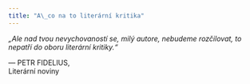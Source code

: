 ```yaml
---
title: "A\_co na to literární kritika"
---
```


_„Ale nad tvou nevychovaností se, milý autore, nebudeme rozčilovat, to nepatří do oboru literární kritiky.“_

— PETR FIDELIUS,  
Literární noviny
